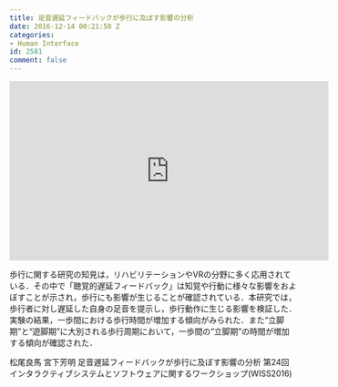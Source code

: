 ```yaml
---
title: 足音遅延フィードバックが歩行に及ぼす影響の分析
date: 2016-12-14 00:21:58 Z
categories:
- Human Interface
id: 2581
comment: false
---
```


<iframe width="560" height="315" src="https://www.youtube.com/embed/LvAc524XDrk" frameborder="0" allowfullscreen></iframe>




歩行に関する研究の知見は，リハビリテーションやVRの分野に多く応用されている．その中で「聴覚的遅延フィードバック」は知覚や行動に様々な影響をおよぼすことが示され，歩行にも影響が生じることが確認されている．本研究では，歩行者に対し遅延した自身の足音を提示し，歩行動作に生じる影響を検証した．実験の結果，一歩間における歩行時間が増加する傾向がみられた．また“立脚期”と“遊脚期”に大別される歩行周期において，一歩間の“立脚期”の時間が増加する傾向が確認された．

松尾良馬 宮下芳明
足音遅延フィードバックが歩行に及ぼす影響の分析
第24回インタラクティブシステムとソフトウェアに関するワークショップ(WISS2016)
